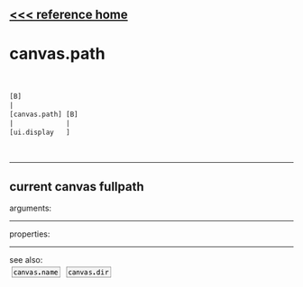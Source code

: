 [<<< reference home](ceammc_lib.md)
---

# canvas.path

```


[B]
|
[canvas.path] [B]
|             |
[ui.display   ]

            
```
---
current canvas fullpath
---
arguments:


---
properties:


---
see also:<br>
[![canvas.name](img/object_canvas.name.png)](canvas.name.md)
[![canvas.dir](img/object_canvas.dir.png)](canvas.dir.md)
